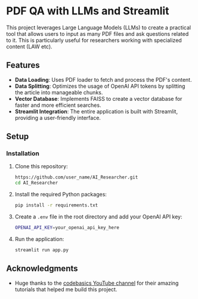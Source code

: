 # PDF QA with LLMs and Streamlit

This project leverages Large Language Models (LLMs) to create a practical tool that allows users to input as many PDF files and ask questions related to it. This is particularly useful for researchers working with specialized content (LAW etc).

## Features

- **Data Loading**: Uses PDF loader to fetch and process the PDF's content.
- **Data Splitting**: Optimizes the usage of OpenAI API tokens by splitting the article into manageable chunks.
- **Vector Database**: Implements FAISS to create a vector database for faster and more efficient searches.
- **Streamlit Integration**: The entire application is built with Streamlit, providing a user-friendly interface.

## Setup
### Installation

1. Clone this repository:
    ```bash
    https://github.com/user_name/AI_Researcher.git
    cd AI_Researcher
    ```

2. Install the required Python packages:
    ```bash
    pip install -r requirements.txt
    ```

3. Create a `.env` file in the root directory and add your OpenAI API key:
    ```bash
    OPENAI_API_KEY=your_openai_api_key_here
    ```

4. Run the application:
    ```bash
    streamlit run app.py
    ```
    
## Acknowledgments

- Huge thanks to the [codebasics YouTube channel](https://www.youtube.com/c/codebasics) for their amazing tutorials that helped me build this project.
